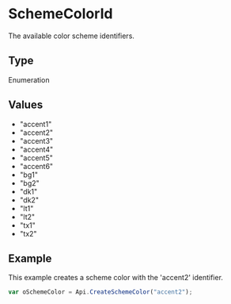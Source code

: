 # SchemeColorId

The available color scheme identifiers.

## Type

Enumeration

## Values

- "accent1"
- "accent2"
- "accent3"
- "accent4"
- "accent5"
- "accent6"
- "bg1"
- "bg2"
- "dk1"
- "dk2"
- "lt1"
- "lt2"
- "tx1"
- "tx2"


## Example

This example creates a scheme color with the 'accent2' identifier.

```javascript
var oSchemeColor = Api.CreateSchemeColor("accent2");
```
